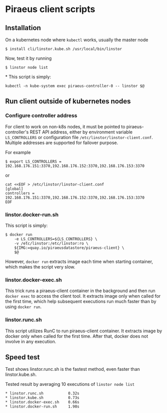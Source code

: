# Piraeus client scripts
## Installation
On a kubernetes node where `kubectl` works, usually the master node
```
$ install cli/linstor.kube.sh /usr/local/bin/linstor
```
Now, test it by running
```
$ linstor node list
```

\* This script is simply:

```
kubectl -n kube-system exec piraeus-controller-0 -- linstor $@
```

## Run client outside of kubernetes nodes

### Configure controller address

For client to work on non-k8s nodes, it must be pointed to piraeus-controller's REST API address, either by environment variable `LS_CONTROLLERS` or configuration file `/etc/linstor/linstor-client.conf`. Multiple addresses are supported for failover purpose. 

For example
```
$ export LS_CONTROLLERS = 192.168.176.151:3370,192.168.176.152:3370,192.168.176.153:3370
```
or
```
cat <<EOF > /etc/linstor/linstor-client.conf
[global]
controllers = 192.168.176.151:3370,192.168.176.152:3370,192.168.176.153:3370
EOF
```

### linstor.docker-run.sh 

This script is simply:
```
$ docker run 
    -e LS_CONTROLLERS=${LS_CONTROLLERS} \
    -v /etc/linstor:/etc/linstor:ro \
    ${IMG:=quay.io/piraeusdatastore/piraeus-client} \
    $@
```
However, `docker run` extracts image each time when starting container, which makes the script very slow. 

### linstor.docker-exec.sh

This trick runs a piraeus-client container in the background and then run `docker exec` to access the client tool. It extracts image only when called for the first time, which help subsequent executions run much faster than by using `docker run`.

### linstor.runc.sh

This script utilizes RunC to run piraeus-client container. It extracts image by docker only when called for the first time. After that, docker does not involve in any execution.

## Speed test

Test shows linstor.runc.sh is the fastest method, even faster than linstor.kube.sh.

Tested result by averaging 10 executions of `linstor node list`
```
* linstor.runc.sh           0.32s
* linstor.kube.sh           0.73s
* linstor.docker-exec.sh    0.66s
* linstor.docker-run.sh     1.98s
```
